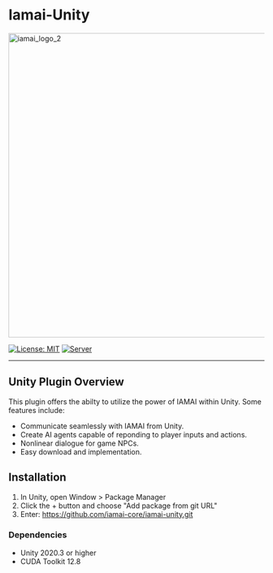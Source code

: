 # Iamai-Unity
<img width="600" alt="iamai_logo_2" src="https://github.com/user-attachments/assets/019496ef-5a16-4619-86b2-c5b1dbd653b2" />
 
[![License: MIT](https://img.shields.io/badge/license-MIT-blue.svg)](https://opensource.org/licenses/MIT)
[![Server](https://github.com/ggerganov/llama.cpp/actions/workflows/server.yml/badge.svg)](https://github.com/ggerganov/llama.cpp/actions/workflows/server.yml)
 
----
## Unity Plugin Overview
This plugin offers the abilty to utilize the power of IAMAI within Unity. Some features include:
 
- Communicate seamlessly with IAMAI from Unity.
- Create AI agents capable of reponding to player inputs and actions.
- Nonlinear dialogue for game NPCs.
- Easy download and implementation.

## Installation

1. In Unity, open Window > Package Manager
2. Click the + button and choose "Add package from git URL"
3. Enter: https://github.com/iamai-core/iamai-unity.git

### Dependencies

* Unity 2020.3 or higher
* CUDA Toolkit 12.8
